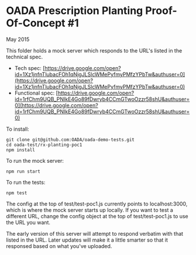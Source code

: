 # OADA Prescription Planting Proof-Of-Concept #1
May 2015

This folder holds a mock server which responds to the URL's listed in
the technical spec.

* Tech spec: [https://drive.google.com/open?id=1Xz1jnfnTlubacFOh1qNjgJLSlcWMePyfmyPMfzYPbTw&authuser=0](https://drive.google.com/open?id=1Xz1jnfnTlubacFOh1qNjgJLSlcWMePyfmyPMfzYPbTw&authuser=0)
* Functional spec: [https://drive.google.com/open?id=1rfChm9UQB_PNIkE4Go89fDwryb4CCmGTwoOzzr58shU&authuser=0](https://drive.google.com/open?id=1rfChm9UQB_PNIkE4Go89fDwryb4CCmGTwoOzzr58shU&authuser=0)

To install:
```
git clone git@github.com:OADA/oada-demo-tests.git
cd oada-test/rx-planting-poc1
npm install
```

To run the mock server:
```
npm run start
```

To run the tests:
```
npm test
```

The config at the top of test/test-poc1.js currently points to localhost:3000, which is where the
mock server starts up locally.  If you want to test a different URL, change the config object
at the top of test/test-poc1.js to use the URL you want.

The early version of this server will attempt to respond verbatim with that listed in the
URL.  Later updates will make it a little smarter so that it responsed based on what
you've uploaded.

